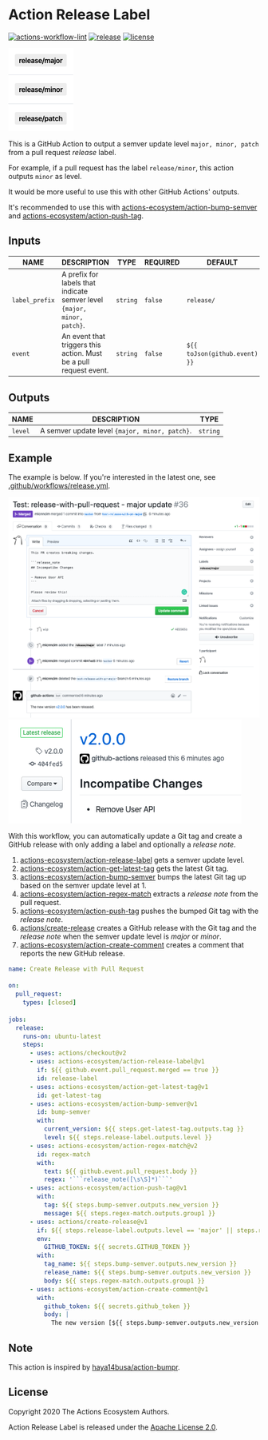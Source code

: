 # Action Release Label

[![actions-workflow-lint][actions-workflow-lint-badge]][actions-workflow-lint]
[![release][release-badge]][release]
[![license][license-badge]][license]

![screenshot](./docs/assets/screenshot-labels.png)

This is a GitHub Action to output a semver update level `major, minor, patch` from a pull request *release* label.

For example, if a pull request has the label `release/minor`, this action outputs `minor` as level.

It would be more useful to use this with other GitHub Actions' outputs.

It's recommended to use this with [actions-ecosystem/action-bump-semver](https://github.com/actions-ecosystem/action-bump-semver) and [actions-ecosystem/action-push-tag](https://github.com/actions-ecosystem/action-push-tag).

## Inputs

|      NAME      |                               DESCRIPTION                               |   TYPE   | REQUIRED |            DEFAULT            |
|----------------|-------------------------------------------------------------------------|----------|----------|-------------------------------|
| `label_prefix` | A prefix for labels that indicate semver level `{major, minor, patch}`. | `string` | `false`  | `release/`                    |
| `event`        | An event that triggers this action. Must be a pull request event.       | `string` | `false`  | `${{ toJson(github.event) }}` |

## Outputs

|  NAME   |                  DESCRIPTION                   |   TYPE   |
|---------|------------------------------------------------|----------|
| `level` | A semver update level `{major, minor, patch}`. | `string` |

## Example

The example is below. If you're interested in the latest one, see [.github/workflows/release.yml](.github/workflows/release.yml).

![screenshot](./docs/assets/screenshot-example-pull-request.png)
![screenshot](./docs/assets/screenshot-example-release.png)

With this workflow, you can automatically update a Git tag and create a GitHub release with only adding a label and optionally a *release note*.

1. [actions-ecosystem/action-release-label](https://github.com/actions-ecosystem/action-release-label) gets a semver update level.
2. [actions-ecosystem/action-get-latest-tag](https://github.com/actions-ecosystem/action-get-latest-tag) gets the latest Git tag.
3. [actions-ecosystem/action-bump-semver](https://github.com/actions-ecosystem/action-bump-semver) bumps the latest Git tag up based on the semver update level at 1.
4. [actions-ecosystem/action-regex-match](https://github.com/actions-ecosystem/action-regex-match) extracts a *release note* from the pull request.
5. [actions-ecosystem/action-push-tag](https://github.com/actions-ecosystem/action-push-tag) pushes the bumped Git tag with the *release note*.
6. [actions/create-release](https://github.com/actions/create-release) creates a GitHub release with the Git tag and the *release note* when the semver update level is *major* or *minor*.
7. [actions-ecosystem/action-create-comment](https://github.com/actions-ecosystem/action-create-comment) creates a comment that reports the new GitHub release.

```yaml
name: Create Release with Pull Request

on:
  pull_request:
    types: [closed]

jobs:
  release:
    runs-on: ubuntu-latest
    steps:
      - uses: actions/checkout@v2
      - uses: actions-ecosystem/action-release-label@v1
        if: ${{ github.event.pull_request.merged == true }}
        id: release-label
      - uses: actions-ecosystem/action-get-latest-tag@v1
        id: get-latest-tag
      - uses: actions-ecosystem/action-bump-semver@v1
        id: bump-semver
        with:
          current_version: ${{ steps.get-latest-tag.outputs.tag }}
          level: ${{ steps.release-label.outputs.level }}
      - uses: actions-ecosystem/action-regex-match@v2
        id: regex-match
        with:
          text: ${{ github.event.pull_request.body }}
          regex: '```release_note([\s\S]*)```'
      - uses: actions-ecosystem/action-push-tag@v1
        with:
          tag: ${{ steps.bump-semver.outputs.new_version }}
          message: ${{ steps.regex-match.outputs.group1 }}
      - uses: actions/create-release@v1
        if: ${{ steps.release-label.outputs.level == 'major' || steps.release-label.outputs.level == 'minor' }}
        env:
          GITHUB_TOKEN: ${{ secrets.GITHUB_TOKEN }}
        with:
          tag_name: ${{ steps.bump-semver.outputs.new_version }}
          release_name: ${{ steps.bump-semver.outputs.new_version }}
          body: ${{ steps.regex-match.outputs.group1 }}
      - uses: actions-ecosystem/action-create-comment@v1
        with:
          github_token: ${{ secrets.github_token }}
          body: |
            The new version [${{ steps.bump-semver.outputs.new_version }}](https://github.com/${{ github.repository }}/releases/tag/${{ steps.bump-semver.outputs.new_version }}) has been released.

```

## Note

This action is inspired by [haya14busa/action-bumpr](https://github.com/haya14busa/action-bumpr).

## License

Copyright 2020 The Actions Ecosystem Authors.

Action Release Label is released under the [Apache License 2.0](./LICENSE).

<!-- badge links -->

[actions-workflow-lint]: https://github.com/actions-ecosystem/action-release-label/actions?query=workflow%3ALint
[actions-workflow-lint-badge]: https://img.shields.io/github/workflow/status/actions-ecosystem/action-release-label/Lint?label=Lint&style=for-the-badge&logo=github

[release]: https://github.com/actions-ecosystem/action-release-label/releases
[release-badge]: https://img.shields.io/github/v/release/actions-ecosystem/action-release-label?style=for-the-badge&logo=github

[license]: LICENSE
[license-badge]: https://img.shields.io/github/license/actions-ecosystem/action-add-labels?style=for-the-badge
